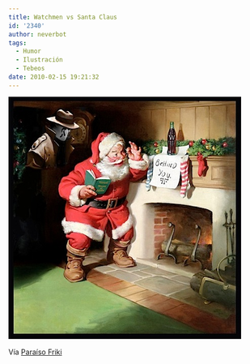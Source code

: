 ```yaml
---
title: Watchmen vs Santa Claus
id: '2340'
author: neverbot
tags:
  - Humor
  - Ilustración
  - Tebeos
date: 2010-02-15 19:21:32
---
```


![201002151921.jpg](./watchmen-vs-santa-claus/201002151921.jpg)

Vía [Paraíso Friki](http://paraisofriki.com/post/304268009/santa-claus-es-un-principante-d-via)
